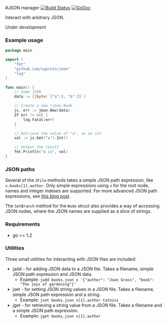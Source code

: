 #JSON manager [![Build Status](https://travis-ci.org/xyproto/jman.svg?branch=master)](https://travis-ci.org/xyproto/jman) [![GoDoc](https://godoc.org/github.com/xyproto/jman?status.svg)](http://godoc.org/github.com/xyproto/jman)

Interact with arbitrary JSON.

*Under development*

### Example usage

~~~go
package main

import (
	"fmt"
	"github.com/xyproto/jman"
	"log"
)

func main() {
	// Some JSON
	data := []byte(`{"a":2, "b":3}`)

	// Create a new *jman.Node
	js, err := jman.New(data)
	if err != nil {
		log.Fatal(err)
	}

	// Retrieve the value of "a", as an int
	val := js.Get("a").Int()

	// Output the result
	fmt.Println("a is", val)
}
~~~

### JSON paths

Several of the `JFile` methods takes a simple JSON path expression, like `x.books[1].author`. Only simple expressions using `x` for the root node, names and integer indexes are supported. For more advanced JSON path expressions, see [this blog post](http://goessner.net/articles/JsonPath/).

The `SetBranch` method for the `Node` struct also provides a way of accessing JSON nodes, where the JSON names are supplied as a slice of strings.

### Requirements

* go >= 1.2

### Utilities

Three small utilities for interacting with JSON files are included:

* jadd - for adding JSON data to a JSON file. Takes a filename, simple JSON path expression and JSON data.
  * Example: `jadd books.json x '{"author": "Joan Grass", "book": "The joys of gardening"}'`
* jset - for setting JSON string values in a JSON file. Takes a filename, simple JSON path expression and a string.
  * Example: `jset books.json x[1].author Catniss`
* jget - for retrieving a string value from a JSON file. Takes a filename and a simple JSON path expression.
  * Example: `jget books.json x[1].author`

